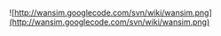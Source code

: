 ![http://wansim.googlecode.com/svn/wiki/wansim.png](http://wansim.googlecode.com/svn/wiki/wansim.png)